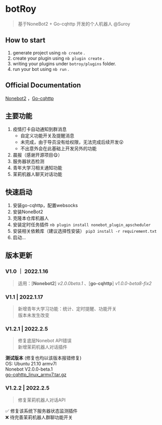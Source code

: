 # botRoy
> 基于NoneBot2 + Go-cqhttp 开发的个人机器人
> @Suroy

## How to start

1. generate project using `nb create` .
2. create your plugin using `nb plugin create` .
3. writing your plugins under `botroy/plugins` folder.
4. run your bot using `nb run` .

## Official Documentation
[Nonebot2](https://v2.nonebot.dev/) ，[Go-cqhttp](https://docs.go-cqhttp.org/)

## 主要功能

1. 疫情打卡自动通知到群消息
   + 自定义功能开关及提醒消息
   + 未完成，由于导员没有给权限，无法完成后续开发😲
   + 不出意外会在此基础上开发另外的功能
2. 晨报（感谢开源项目😋）
3. 服务器状态检测
4. 青年大学习相关通知功能
5. 茉莉机器人聊天对话功能

## 快速启动

1. 安装go-cqhttp，配置websocks
2. 安装NoneBot2
3. 克隆本仓库机器人
4. 安装定时任务插件 `nb plugin install nonebot_plugin_apscheduler`
5. 安装相关依赖库（建议选择性安装） `pip3 install -r requirement.txt`
6. 启动...


## 版本更新

### V1.0 ｜ 2022.1.16
> 适用：[**Nonebot2**] _v2.0.0beta.1_ 、[**go-cqhttp**] _v1.0.0-beta8-fix2_
> 

### V1.1 | 2022.1.17
> 新增青年大学习功能：统计、定时提醒、功能开关  
> 版本未发生改变


### V1.2.1 | 2022.2.5
> 修复底层Nonebot API错误  
> 新增茉莉机器人对话插件  

**测试版本** (修复也均以该版本报错修复)   
OS: Ubuntu 21.10 armv7l  
Nonebot V2.0.0-beta.1  
[go-cqhttp_linux_armv7.tar.gz](https://github.com/Mrs4s/go-cqhttp/releases/download/v1.0.0-beta8-fix2/go-cqhttp_linux_armv7.tar.gz)


### V1.2.2 | 2022.2.5
> 修复茉莉机器人对话API  
> 
✅ 修复该系统下服务器状态监测插件  
❌ 待完善茉莉机器人群聊功能开关  
